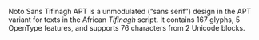 Noto Sans Tifinagh APT is a unmodulated (“sans serif”) design in the APT variant for texts in the African _Tifinagh_ script. It contains 167 glyphs, 5 OpenType features, and supports 76 characters from 2 Unicode blocks.